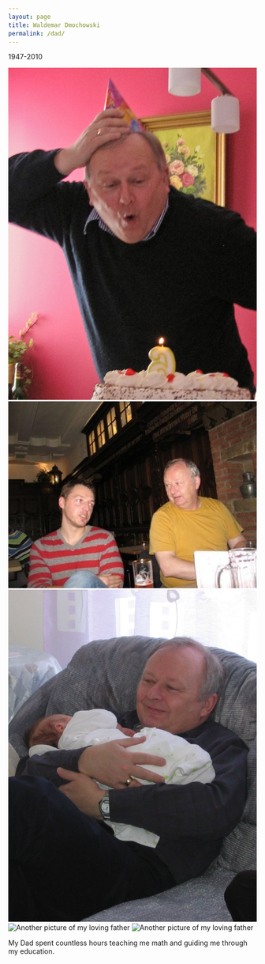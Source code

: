 ```yaml
---
layout: page
title: Waldemar Dmochowski
permalink: /dad/
---
```


1947-2010

![A picture of my loving father](/docs/assets/waldemar-dmochowski-ottawa-on-photos27.jpeg)
![Another picture of my loving](/docs/assets/waldemar-dmochowski-ottawa-on-photos26.jpeg)
![Another picture of my loving father](/docs/assets/waldemar-dmochowski-ottawa-on-photos25.jpeg)
![Another picture of my loving father](/docs/assets/waldemar-dmochowski-ottawa-on-photos23.jpeg)
![Another picture of my loving father](/docs/assets/waldemar-dmochowski-ottawa-on-photos28.jpeg)

My Dad spent countless hours teaching me math and guiding me through my education.